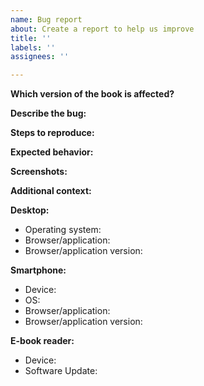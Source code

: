 ```yaml
---
name: Bug report
about: Create a report to help us improve
title: ''
labels: ''
assignees: ''

---
```


<!-- Before filing a bug please check the following: -->
<!-- * There's no existing/similar bug report. -->
<!-- * This bug report is about a single actionable bug. -->
<!-- * This bug is about the Pro Git book, version 2, English language. -->
<!-- * This bug is about the book as found on the [website](https://www.git-scm.com/book/en/v2) or the pdf. -->
<!-- * If you found an issue in the pdf/epub/mobi files, you've checked if the problem is also present in the Pro Git book on the [website](https://www.git-scm.com/book/en/v2). -->

**Which version of the book is affected?**
<!-- It's important for us to know if the problem is in the source or in the tooling for the pdf/epub/mobi files. -->
<!-- Therefore, please write whether the problem is with the files, the online book, or both. -->

**Describe the bug:**
<!-- A clear and concise description of what the bug is. -->

**Steps to reproduce:**
<!-- Please write the steps needed to reproduce the bug here. -->
<!-- 1. Go to '...' -->
<!-- 2. Click on '....' -->
<!-- 3. Scroll down to '....' -->
<!-- 4. See error -->

**Expected behavior:**
<!-- A clear and concise description of what you expected to happen. -->

**Screenshots:**
<!-- If applicable, add screenshots to help explain your problem. -->

**Additional context:**
<!-- Add any other context about the problem here. -->
<!-- You can also put references to similar bugs here. -->

**Desktop:**
<!-- If you've used a desktop/laptop to access the content, please fill in this form. -->
<!-- Example: Windows 10 Home Edition, Firefox, version 66.0.2 -->
- Operating system:
- Browser/application:
- Browser/application version:

**Smartphone:**
<!-- If you've used a smartphone to access the content, please fill in this form. -->
<!-- Example: iPhone 6, iOS 12.2, Safari, version 22 -->
- Device:
- OS:
- Browser/application:
- Browser/application version:

**E-book reader:**
<!-- If you've used an e-book reader to access the content, please fill in this form. -->
<!-- Example: Amazon Kindle Paperwhite 10th generation, software update 5.11.1 -->
- Device:
- Software Update:
